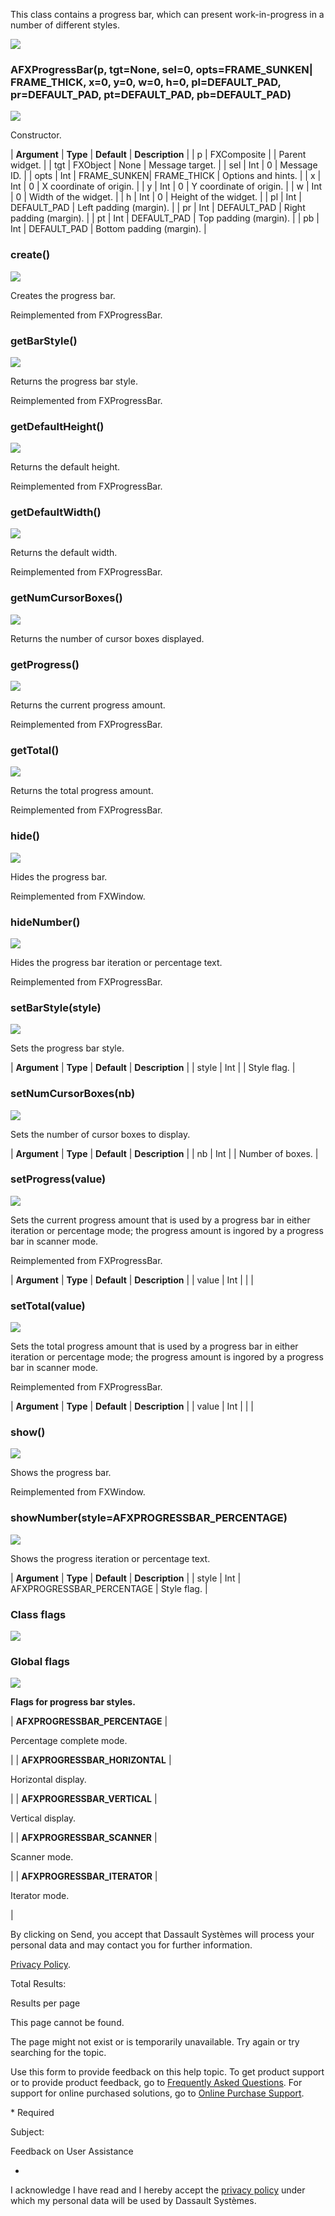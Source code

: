 This class contains a progress bar, which can present work-in-progress in a number of different styles.

![](https://help.3ds.com/2023/English/DSSIMULIA_Established/SIMACAERefImages/gui-afxprogressbar.png)

### AFXProgressBar(p, tgt=None, sel=0, opts=FRAME_SUNKEN| FRAME_THICK, x=0, y=0, w=0, h=0, pl=DEFAULT_PAD, pr=DEFAULT_PAD, pt=DEFAULT_PAD, pb=DEFAULT_PAD)

![](https://help.3ds.com/2023/English/DSSIMULIA_Established/IconsReference/butix_top_wline.png)

Constructor.

| **Argument** | **Type** | **Default** | **Description** |
| p | FXComposite | | Parent widget. |
| tgt | FXObject | None | Message target. |
| sel | Int | 0 | Message ID. |
| opts | Int | FRAME_SUNKEN| FRAME_THICK | Options and hints. |
| x | Int | 0 | X coordinate of origin. |
| y | Int | 0 | Y coordinate of origin. |
| w | Int | 0 | Width of the widget. |
| h | Int | 0 | Height of the widget. |
| pl | Int | DEFAULT_PAD | Left padding (margin). |
| pr | Int | DEFAULT_PAD | Right padding (margin). |
| pt | Int | DEFAULT_PAD | Top padding (margin). |
| pb | Int | DEFAULT_PAD | Bottom padding (margin). |

### create()

![](https://help.3ds.com/2023/English/DSSIMULIA_Established/IconsReference/butix_top_wline.png)

Creates the progress bar.

Reimplemented from FXProgressBar.

### getBarStyle()

![](https://help.3ds.com/2023/English/DSSIMULIA_Established/IconsReference/butix_top_wline.png)

Returns the progress bar style.

Reimplemented from FXProgressBar.

### getDefaultHeight()

![](https://help.3ds.com/2023/English/DSSIMULIA_Established/IconsReference/butix_top_wline.png)

Returns the default height.

Reimplemented from FXProgressBar.

### getDefaultWidth()

![](https://help.3ds.com/2023/English/DSSIMULIA_Established/IconsReference/butix_top_wline.png)

Returns the default width.

Reimplemented from FXProgressBar.

### getNumCursorBoxes()

![](https://help.3ds.com/2023/English/DSSIMULIA_Established/IconsReference/butix_top_wline.png)

Returns the number of cursor boxes displayed.

### getProgress()

![](https://help.3ds.com/2023/English/DSSIMULIA_Established/IconsReference/butix_top_wline.png)

Returns the current progress amount.

Reimplemented from FXProgressBar.

### getTotal()

![](https://help.3ds.com/2023/English/DSSIMULIA_Established/IconsReference/butix_top_wline.png)

Returns the total progress amount.

Reimplemented from FXProgressBar.

### hide()

![](https://help.3ds.com/2023/English/DSSIMULIA_Established/IconsReference/butix_top_wline.png)

Hides the progress bar.

Reimplemented from FXWindow.

### hideNumber()

![](https://help.3ds.com/2023/English/DSSIMULIA_Established/IconsReference/butix_top_wline.png)

Hides the progress bar iteration or percentage text.

Reimplemented from FXProgressBar.

### setBarStyle(style)

![](https://help.3ds.com/2023/English/DSSIMULIA_Established/IconsReference/butix_top_wline.png)

Sets the progress bar style.

| **Argument** | **Type** | **Default** | **Description** |
| style | Int | | Style flag. |

### setNumCursorBoxes(nb)

![](https://help.3ds.com/2023/English/DSSIMULIA_Established/IconsReference/butix_top_wline.png)

Sets the number of cursor boxes to display.

| **Argument** | **Type** | **Default** | **Description** |
| nb | Int | | Number of boxes. |

### setProgress(value)

![](https://help.3ds.com/2023/English/DSSIMULIA_Established/IconsReference/butix_top_wline.png)

Sets the current progress amount that is used by a progress bar in either iteration or percentage mode; the progress amount is ingored by a progress bar in scanner mode.

Reimplemented from FXProgressBar.

| **Argument** | **Type** | **Default** | **Description** |
| value | Int | | |

### setTotal(value)

![](https://help.3ds.com/2023/English/DSSIMULIA_Established/IconsReference/butix_top_wline.png)

Sets the total progress amount that is used by a progress bar in either iteration or percentage mode; the progress amount is ingored by a progress bar in scanner mode.

Reimplemented from FXProgressBar.

| **Argument** | **Type** | **Default** | **Description** |
| value | Int | | |

### show()

![](https://help.3ds.com/2023/English/DSSIMULIA_Established/IconsReference/butix_top_wline.png)

Shows the progress bar.

Reimplemented from FXWindow.

### showNumber(style=AFXPROGRESSBAR_PERCENTAGE)

![](https://help.3ds.com/2023/English/DSSIMULIA_Established/IconsReference/butix_top_wline.png)

Shows the progress iteration or percentage text.

| **Argument** | **Type** | **Default** | **Description** |
| style | Int | AFXPROGRESSBAR_PERCENTAGE | Style flag. |

### Class flags

![](https://help.3ds.com/2023/English/DSSIMULIA_Established/IconsReference/butix_top_wline.png)

### Global flags

![](https://help.3ds.com/2023/English/DSSIMULIA_Established/IconsReference/butix_top_wline.png)

**Flags for progress bar styles.**

| **AFXPROGRESSBAR_PERCENTAGE** |

Percentage complete mode.

|
| **AFXPROGRESSBAR_HORIZONTAL** |

Horizontal display.

|
| **AFXPROGRESSBAR_VERTICAL** |

Vertical display.

|
| **AFXPROGRESSBAR_SCANNER** |

Scanner mode.

|
| **AFXPROGRESSBAR_ITERATOR** |

Iterator mode.

|

By clicking on Send, you accept that Dassault Systèmes will process your personal data and may contact you for further information.

[Privacy Policy](https://www.3ds.com/privacy-policy).

Total Results:

Results per page

This page cannot be found.

The page might not exist or is temporarily unavailable. Try again or try searching for the topic.

Use this form to provide feedback on this help topic. To get product support or to provide product feedback, go to [Frequently Asked Questions](https://3ds.one/PO). For support for online purchased solutions, go to [Online Purchase Support](https://3ds.one/Q8).

\* Required

Subject:

Feedback on User Assistance

-

I acknowledge I have read and I hereby accept the [privacy policy](https://www.3ds.com/privacy-policy) under which my personal data will be used by Dassault Systèmes.
